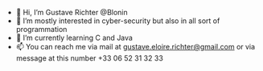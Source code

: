 - 👋 Hi, I’m Gustave Richter @Blonin 
- 👀 I’m mostly interested in cyber-security but also in all sort of programmation
- 🌱 I’m currently learning C and Java
- 📫 You can reach me via mail at gustave.eloire.richter@gmail.com or via message at this number +33 06 52 31 32 33

<!---
- 💞️ I’m looking to collaborate on 
Blonin/Blonin is a ✨ special ✨ repository because its `README.md` (this file) appears on your GitHub profile.
You can click the Preview link to take a look at your changes.
--->

